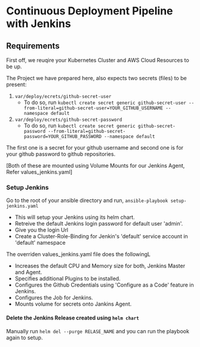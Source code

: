 # Continuous Deployment Pipeline with Jenkins

 ## Requirements
 
 First off, we reuqire your Kubernetes Cluster and AWS Cloud Resources to be up.
 
 The Project we have prepared here, also expects two secrets (files) to be present:
 
 1. `var/deploy/ecrets/github-secret-user`
    - To do so, run `kubectl create secret generic github-secret-user --from-literal=github-secret-user=YOUR_GITHUB_USERNAME --namespace default`
 2. `var/deploy/ecrets/github-secret-password`
    - To do so, run `kubectl create secret generic github-secret-password --from-literal=github-secret-password=YOUR_GITHUB_PASSWORD --namespace default`
 
 The first one is a secret for your github username and second one is for your github password to github repositories.
 
 [Both of these are mounted using Volume Mounts for our Jenkins Agent, Refer values_jenkins.yaml]
 
 ### Setup Jenkins
 
 Go to the root of your ansible directory and run, 
 `ansible-playbook setup-jenkins.yaml` 
 
 - This will setup your Jenkins using its helm chart.
 - Retreive the default Jenkins login password for default user 'admin'.
 - Give you the login Url
 - Create a Cluster-Role-Binding for Jenkin's 'default' service account in 'default' namespace
 
 The overriden values_jenkins.yaml file does the followingL
 
 - Increases the default CPU and Memory size for both, Jenkins Master and Agent.
 - Specifies additional Plugins to be installed.
 - Configures the Github Credentials using 'Configure as a Code' feature in Jenkins.
 - Configures the Job for Jenkins.
 - Mounts volume for secrets onto Jankins Agent.
  
 #### Delete the Jenkins Release created using `helm chart`
 
 Manually run `helm del --purge RELASE_NAME` and you can run the playbook again to setup. 
  
 
 



